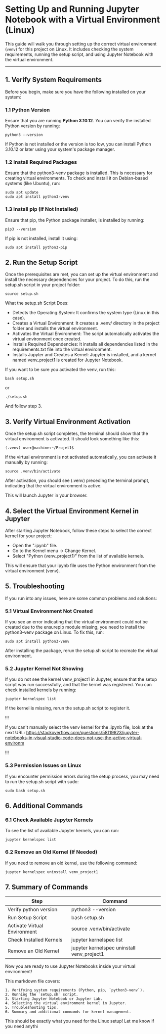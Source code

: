 # Setting Up and Running Jupyter Notebook with a Virtual Environment (Linux)

This guide will walk you through setting up the correct virtual environment (`venv`) for this project on Linux. It includes checking the system requirements, running the setup script, and using Jupyter Notebook with the virtual environment.

---

## 1. Verify System Requirements

Before you begin, make sure you have the following installed on your system:

### 1.1 Python Version

Ensure that you are running **Python 3.10.12**. You can verify the installed Python version by running:

```
python3 --version
```

If Python is not installed or the version is too low, you can install Python 3.10.12 or later using your system's package manager.
### 1.2 Install Required Packages

Ensure that the python3-venv package is installed. This is necessary for creating virtual environments. To check and install it on Debian-based systems (like Ubuntu), run:

```
sudo apt update
sudo apt install python3-venv
```

### 1.3 Install pip (If Not Installed)

Ensure that pip, the Python package installer, is installed by running:

```
pip3 --version
```

If pip is not installed, install it using:
```
sudo apt install python3-pip
```

## 2. Run the Setup Script

Once the prerequisites are met, you can set up the virtual environment and install the necessary dependencies for your project. To do this, run the setup.sh script in your project folder:
```
source setup.sh
```

What the setup.sh Script Does:
- Detects the Operating System: It confirms the system type (Linux in this case).
- Creates a Virtual Environment: It creates a .venv/ directory in the project folder and installs the virtual environment.
- Activates the Virtual Environment: The script automatically activates the virtual environment once created.
- Installs Required Dependencies: It installs all dependencies listed in the requirements.txt file into the virtual environment.
- Installs Jupyter and Creates a Kernel: Jupyter is installed, and a kernel named venv_project1 is created for Jupyter Notebook.

If you want to be sure you activated the venv, run this:
```
bash setup.sh
```
or
```
./setup.sh
```

And follow step 3.
## 3. Verify Virtual Environment Activation

Once the setup.sh script completes, the terminal should show that the virtual environment is activated. It should look something like this:
```
(.venv) user@machine:~/Projet1$
```

If the virtual environment is not activated automatically, you can activate it manually by running:
```
source .venv/bin/activate
```

After activation, you should see (.venv) preceding the terminal prompt, indicating that the virtual environment is active.

This will launch Jupyter in your browser.

## 4. Select the Virtual Environment Kernel in Jupyter

After starting Jupyter Notebook, follow these steps to select the correct kernel for your project:
- Open the ".ipynb" file.
- Go to the Kernel menu → Change Kernel.
- Select "Python (venv_project1)" from the list of available kernels.


This will ensure that your ipynb file uses the Python environment from the virtual environment (venv).
## 5. Troubleshooting

If you run into any issues, here are some common problems and solutions:
### 5.1 Virtual Environment Not Created

If you see an error indicating that the virtual environment could not be created due to the ensurepip module missing, you need to install the python3-venv package on Linux. To fix this, run:
```
sudo apt install python3-venv
```

After installing the package, rerun the setup.sh script to recreate the virtual environment.
### 5.2 Jupyter Kernel Not Showing

If you do not see the kernel venv_project1 in Jupyter, ensure that the setup script was run successfully, and that the kernel was registered. You can check installed kernels by running:
```
jupyter kernelspec list
```

If the kernel is missing, rerun the setup.sh script to register it.

!!!

If you can't manually select the venv kernel for the .ipynb file, look at the next URL:
https://stackoverflow.com/questions/58119823/jupyter-notebooks-in-visual-studio-code-does-not-use-the-active-virtual-environm

!!!

### 5.3 Permission Issues on Linux

If you encounter permission errors during the setup process, you may need to run the setup.sh script with sudo:
```
sudo bash setup.sh
```

## 6. Additional Commands
### 6.1 Check Available Jupyter Kernels

To see the list of available Jupyter kernels, you can run:
```
jupyter kernelspec list
```

### 6.2 Remove an Old Kernel (If Needed)

If you need to remove an old kernel, use the following command:
```
jupyter kernelspec uninstall venv_project1
```

## 7. Summary of Commands
| Step	| Command |
|-------|---------|
| Verify python version | python3 --version |
| Run Setup Script | bash setup.sh |
| Activate Virtual Environment | source .venv/bin/activate |
| Check Installed Kernels | jupyter kernelspec list |
| Remove an Old Kernel | jupyter kernelspec uninstall venv_project1 |

Now you are ready to use Jupyter Notebooks inside your virtual environment!


This markdown file covers:
```
1. Verifying system requirements (Python, pip, `python3-venv`).
2. Running the `setup.sh` script.
3. Starting Jupyter Notebook or Jupyter Lab.
4. Selecting the virtual environment kernel in Jupyter.
5. Troubleshooting tips.
6. Summary and additional commands for kernel management.
```
This should be exactly what you need for the Linux setup! Let me know if you need anythi